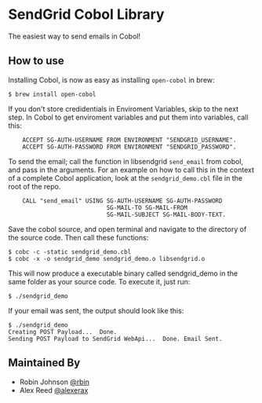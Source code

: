 # SendGrid Cobol Library
The easiest way to send emails in Cobol!


## How to use

Installing Cobol, is now as easy as installing `open-cobol` in brew:

```
$ brew install open-cobol
```

If you don't store credidentials in Enviroment Variables, skip to the next step. In Cobol to get enviroment variables and put them into variables, call this:

```
    ACCEPT SG-AUTH-USERNAME FROM ENVIRONMENT "SENDGRID_USERNAME".
    ACCEPT SG-AUTH-PASSWORD FROM ENVIRONMENT "SENDGRID_PASSWORD".
```

To send the email; call the function in libsendgrid `send_email` from cobol, and pass in the arguments. For an example on how to call this in the context of a complete Cobol application, look at the `sendgrid_demo.cbl` file in the root of the repo.

```
    CALL "send_email" USING SG-AUTH-USERNAME SG-AUTH-PASSWORD 
                            SG-MAIL-TO SG-MAIL-FROM 
                            SG-MAIL-SUBJECT SG-MAIL-BODY-TEXT.
```

Save the cobol source, and open terminal and navigate to the directory of the source code. Then call these functions:

```
$ cobc -c -static sendgrid_demo.cbl
$ cobc -x -o sendgrid_demo sendgrid_demo.o libsendgrid.o
```

This will now produce a executable binary called sendgrid_demo in the same folder as your source code. To execute it, just run:

```
$ ./sendgrid_demo
```

If your email was sent, the output should look like this:

```
$ ./sendgrid_demo
Creating POST Payload...  Done.
Sending POST Payload to SendGrid WebApi...  Done. Email Sent.
```

## Maintained By

- Robin Johnson [@rbin](http://twitter.com/rbin)
- Alex Reed [@alexerax](http://twitter.com/alexerax)